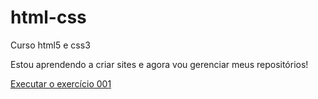 # html-css
 Curso html5 e css3

 Estou aprendendo a criar sites e agora vou gerenciar meus repositórios!

<a href="https://victorpereira96.github.io/html-css/ex001/index.html">Executar o exercício 001<a>

